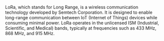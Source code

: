 LoRa, which stands for Long Range, is a wireless communication technology developed by Semtech Corporation. It is designed to enable long-range communication between IoT (Internet of Things) devices while consuming minimal power. LoRa operates in the unlicensed ISM (Industrial, Scientific, and Medical) bands, typically at frequencies such as 433 MHz, 868 MHz, and 915 MHz.
